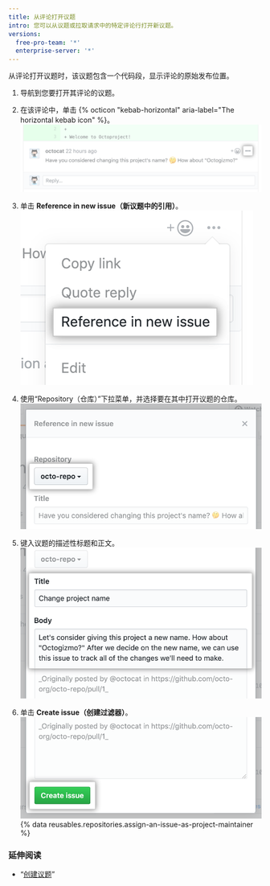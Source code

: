 ```yaml
---
title: 从评论打开议题
intro: 您可以从议题或拉取请求中的特定评论行打开新议题。
versions:
  free-pro-team: '*'
  enterprise-server: '*'
---
```


从评论打开议题时，该议题包含一个代码段，显示评论的原始发布位置。

1. 导航到您要打开其评论的议题。

2. 在该评论中，单击 {% octicon "kebab-horizontal" aria-label="The horizontal kebab icon" %}。 ![拉取请求审查评论中的烤肉串式按钮](/assets/images/help/pull_requests/kebab-in-pull-request-review-comment.png)
3. 单击 **Reference in new issue（新议题中的引用）**。 ![新议题中的引用菜单项](/assets/images/help/pull_requests/reference-in-new-issue.png)
4. 使用“Repository（仓库）”下拉菜单，并选择要在其中打开议题的仓库。 ![新议题的仓库下拉列表](/assets/images/help/pull_requests/new-issue-repository.png)
5. 键入议题的描述性标题和正文。 ![新议题的标题和正文](/assets/images/help/pull_requests/new-issue-title-and-body.png)
6. 单击 **Create issue（创建过滤器）**。 ![创建新议题的按钮](/assets/images/help/pull_requests/create-issue.png)
{% data reusables.repositories.assign-an-issue-as-project-maintainer %}

### 延伸阅读

- “[创建议题](/github/managing-your-work-on-github/creating-an-issue)”
